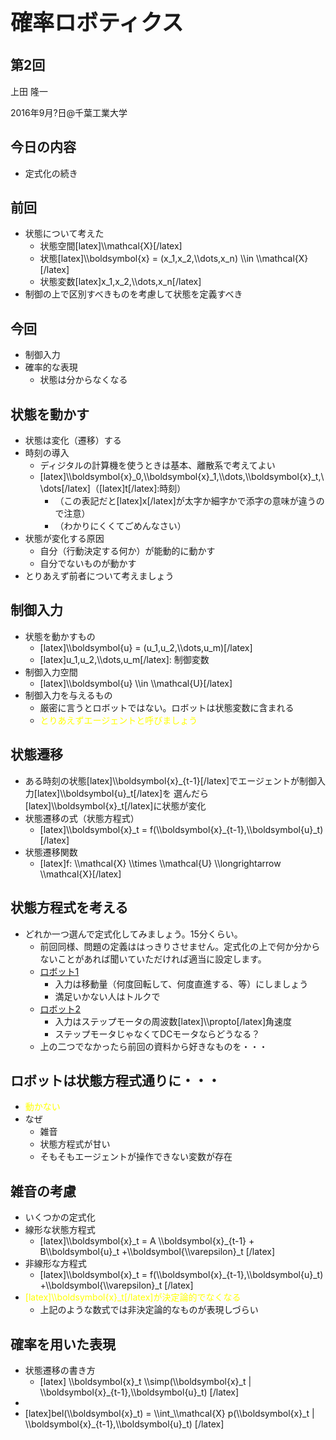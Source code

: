 <h1 style="font-size: 250%;">確率ロボティクス</h1>
<h2>第2回</h2>
上田 隆一

2016年9月?日\@千葉工業大学

<!--nextpage-->
<h2>今日の内容</h2>
<ul>
 	<li>定式化の続き</li>
</ul>
<!--nextpage-->
<h2>前回</h2>
<ul>
 	<li>状態について考えた
<ul>
 	<li>状態空間[latex]\\mathcal{X}[/latex]</li>
 	<li>状態[latex]\\boldsymbol{x} = (x_1,x_2,\\dots,x_n) \\in \\mathcal{X}[/latex]</li>
 	<li>状態変数[latex]x_1,x_2,\\dots,x_n[/latex]</li>
</ul>
</li>
 	<li>制御の上で区別すべきものを考慮して状態を定義すべき</li>
</ul>
<!--nextpage-->
<h2>今回</h2>
<ul>
 	<li>制御入力</li>
 	<li>確率的な表現
<ul>
 	<li>状態は分からなくなる</li>
</ul>
</li>
</ul>
<!--nextpage-->
<h2>状態を動かす</h2>
<ul>
 	<li>状態は変化（遷移）する</li>
 	<li>時刻の導入
<ul>
 	<li>ディジタルの計算機を使うときは基本、離散系で考えてよい</li>
 	<li>[latex]\\boldsymbol{x}_0,\\boldsymbol{x}_1,\\dots,\\boldsymbol{x}_t,\\dots[/latex]（[latex]t[/latex]:時刻）
<ul>
 	<li>（この表記だと[latex]x[/latex]が太字か細字かで添字の意味が違うので注意）</li>
 	<li>（わかりにくくてごめんなさい）</li>
</ul>
</li>
</ul>
</li>
 	<li>状態が変化する原因
<ul>
 	<li>自分（行動決定する何か）が能動的に動かす</li>
 	<li>自分でないものが動かす</li>
</ul>
</li>
 	<li>とりあえず前者について考えましょう</li>
</ul>
<!--nextpage-->
<h2>制御入力</h2>
<ul>
 	<li>状態を動かすもの
<ul>
 	<li>[latex]\\boldsymbol{u} = (u_1,u_2,\\dots,u_m)[/latex]</li>
 	<li>[latex]u_1,u_2,\\dots,u_m[/latex]: 制御変数</li>
</ul>
</li>
 	<li>制御入力空間
<ul>
 	<li>[latex]\\boldsymbol{u} \\in \\mathcal{U}[/latex]</li>
</ul>
</li>
 	<li>制御入力を与えるもの
<ul>
 	<li>厳密に言うとロボットではない。ロボットは状態変数に含まれる</li>
 	<li><span style="color: #ffff00;">とりあえずエージェントと呼びましょう</span></li>
</ul>
</li>
</ul>
<!--nextpage-->
<h2>状態遷移</h2>
<ul>
 	<li>ある時刻の状態[latex]\\boldsymbol{x}_{t-1}[/latex]でエージェントが制御入力[latex]\\boldsymbol{u}_t[/latex]を
選んだら[latex]\\boldsymbol{x}_t[/latex]に状態が変化</li>
 	<li>状態遷移の式（状態方程式）
<ul>
 	<li>[latex]\\boldsymbol{x}_t = f(\\boldsymbol{x}_{t-1},\\boldsymbol{u}_t)[/latex]</li>
</ul>
</li>
 	<li>状態遷移関数
<ul>
 	<li>[latex]f: \\mathcal{X} \\times \\mathcal{U} \\longrightarrow \\mathcal{X}[/latex]</li>
</ul>
</li>
</ul>
<!--nextpage-->
<h2>状態方程式を考える</h2>
<ul>
 	<li>どれか一つ選んで定式化してみましょう。15分くらい。
<ul>
 	<li>前回同様、問題の定義ははっきりさせません。定式化の上で何か分からないことがあれば聞いていただければ適当に設定します。</li>
 	<li><a href="/?presenpress=確率ロボティクス2016第1回#/13" target="_blank">ロボット1</a>
<ul>
 	<li>入力は移動量（何度回転して、何度直進する、等）にしましょう</li>
 	<li>満足いかない人はトルクで</li>
</ul>
</li>
 	<li><a href="/?presenpress=確率ロボティクス2016第1回#/14" target="_blank">ロボット2</a>
<ul>
 	<li>入力はステップモータの周波数[latex]\\propto[/latex]角速度</li>
 	<li>ステップモータじゃなくてDCモータならどうなる？</li>
</ul>
</li>
 	<li>上の二つでなかったら前回の資料から好きなものを・・・</li>
</ul>
</li>
</ul>
<!--nextpage-->
<h2>ロボットは状態方程式通りに・・・</h2>
<ul>
 	<li><span style="color: #ffff00;">動かない</span></li>
 	<li>なぜ
<ul>
 	<li>雑音</li>
 	<li>状態方程式が甘い</li>
 	<li>そもそもエージェントが操作できない変数が存在</li>
</ul>
</li>
</ul>
<!--nextpage-->
<h2>雑音の考慮</h2>
<ul>
 	<li>いくつかの定式化</li>
 	<li>線形な状態方程式
<ul>
 	<li>[latex]\\boldsymbol{x}_t = A \\boldsymbol{x}_{t-1} + B\\boldsymbol{u}_t +\\boldsymbol{\\varepsilon}_t [/latex]</li>
</ul>
</li>
 	<li>非線形な方程式
<ul>
 	<li>[latex]\\boldsymbol{x}_t = f(\\boldsymbol{x}_{t-1},\\boldsymbol{u}_t) +\\boldsymbol{\\varepsilon}_t [/latex]</li>
</ul>
</li>
 	<li><span style="color: #ffff00;">[latex]\\boldsymbol{x}_t[/latex]が決定論的でなくなる</span>
<ul>
 	<li>上記のような数式では非決定論的なものが表現しづらい</li>
</ul>
</li>
</ul>
<h2><!--nextpage--></h2>
<h2>確率を用いた表現</h2>
<ul>
 	<li>状態遷移の書き方
<ul>
 	<li>[latex] \\boldsymbol{x}_t \\simp(\\boldsymbol{x}_t | \\boldsymbol{x}_{t-1},\\boldsymbol{u}_t) [/latex]</li>
</ul>
</li>
 	<li></li>
 	<li>[latex]bel(\\boldsymbol{x}_t) = \\int_\\mathcal{X} p(\\boldsymbol{x}_t | \\boldsymbol{x}_{t-1},\\boldsymbol{u}_t) [/latex]</li>
</ul>
